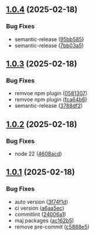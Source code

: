 ## [1.0.4](https://github.com/Actunime/typescript-config/compare/v1.0.3...v1.0.4) (2025-02-18)


### Bug Fixes

* semantic-release ([95bb585](https://github.com/Actunime/typescript-config/commit/95bb585cec37d37fd4b190f7683a123ab415e949))
* semantic-release ([7bb03a5](https://github.com/Actunime/typescript-config/commit/7bb03a557f99248009a50945793dbb84fbf2c7e4))

## [1.0.3](https://github.com/Actunime/typescript-config/compare/v1.0.2...v1.0.3) (2025-02-18)


### Bug Fixes

* remvoe npm plugin ([0581307](https://github.com/Actunime/typescript-config/commit/05813074abe65ff28b3c7a5b43cf0bd4b6dc4114))
* remvoe npm plugin ([fca64b6](https://github.com/Actunime/typescript-config/commit/fca64b63058b7ce86c66223ce2ab779665a562f5))
* semantic-release ([3788df2](https://github.com/Actunime/typescript-config/commit/3788df2d2babaa5f61000856568699d766312450))

## [1.0.2](https://github.com/Actunime/typescript-config/compare/v1.0.1...v1.0.2) (2025-02-18)


### Bug Fixes

* node 22 ([4608acd](https://github.com/Actunime/typescript-config/commit/4608acdf66d828e8c2a6d94c960b661d227b7876))

## [1.0.1](https://github.com/Actunime/typescript-config/compare/v1.0.0...v1.0.1) (2025-02-18)


### Bug Fixes

* auto version ([3f74f1d](https://github.com/Actunime/typescript-config/commit/3f74f1de0d2028e389590f578bd6f69c5d48f4d0))
* ci version ([a6aa5ec](https://github.com/Actunime/typescript-config/commit/a6aa5ec44223f41a1d76c31d9befa811e56ae268))
* commitlint ([24006a1](https://github.com/Actunime/typescript-config/commit/24006a1923f6af566ffb5a1b29c66114c38214b5))
* maj packages ([ac162b5](https://github.com/Actunime/typescript-config/commit/ac162b501ac36f1fe651b644044d90c903fa07e2))
* remove pre-commit ([c5888e5](https://github.com/Actunime/typescript-config/commit/c5888e519c347fe4fe0e4f9cff18d2f9edcd0c37))
